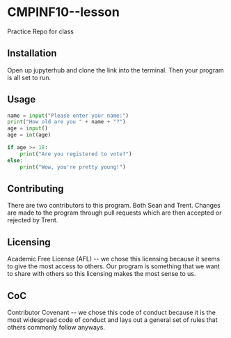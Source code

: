 # CMPINF10--lesson
Practice Repo for class

## Installation
Open up jupyterhub and clone the link into the terminal. Then your program is all set to run.

## Usage 
```python
name = input("Please enter your name:")
print("How old are you " + name + "?")
age = input()
age = int(age)

if age >= 18:
    print("Are you registered to vote?")
else:
    print("Wow, you're pretty young!")
```

## Contributing
There are two contributors to this program. Both Sean and Trent. Changes are made to the program through pull requests which are then accepted or rejected by Trent.

## Licensing
Academic Free License (AFL)
-- we chose this licensing because it seems to give the most access to others. Our program is something that we want to share with others so this licensing makes the most sense to us.

## CoC
Contributor Covenant
-- we chose this code of conduct because it is the most widespread code of conduct and lays out a general set of rules that others commonly follow anyways.